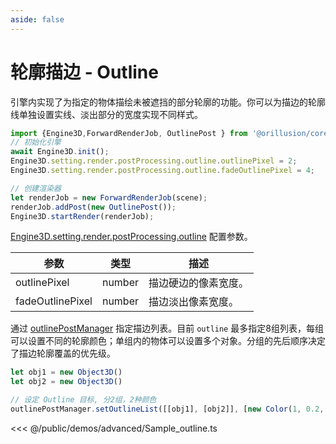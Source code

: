 ```yaml
---
aside: false
---
```

# 轮廓描边 - Outline
引擎内实现了为指定的物体描绘未被遮挡的部分轮廓的功能。你可以为描边的轮廓线单独设置实线、淡出部分的宽度实现不同样式。
```ts
import {Engine3D,ForwardRenderJob, OutlinePost } from '@orillusion/core';
// 初始化引擎
await Engine3D.init();
Engine3D.setting.render.postProcessing.outline.outlinePixel = 2;
Engine3D.setting.render.postProcessing.outline.fadeOutlinePixel = 4;

// 创建渲染器
let renderJob = new ForwardRenderJob(scene);
renderJob.addPost(new OutlinePost());
Engine3D.startRender(renderJob);
```
[Engine3D.setting.render.postProcessing.outline](/api/types/OutlineSetting.md) 配置参数。

| 参数 | 类型 | 描述 |
| --- | --- | --- |
| outlinePixel | number | 描边硬边的像素宽度。|
| fadeOutlinePixel | number | 描边淡出像素宽度。|


通过 [outlinePostManager](/api/classes/OutlinePostManager) 指定描边列表。目前 `outline` 最多指定8组列表，每组可以设置不同的轮廓颜色；单组内的物体可以设置多个对象。分组的先后顺序决定了描边轮廓覆盖的优先级。

```ts
let obj1 = new Object3D()
let obj2 = new Object3D()

// 设定 Outline 目标, 分2组，2种颜色
outlinePostManager.setOutlineList([[obj1], [obj2]], [new Color(1, 0.2, 0, 1), new Color(0.2, 1, 0)]);
```

<Demo src="/demos/advanced/Sample_outline.ts"></Demo>

<<< @/public/demos/advanced/Sample_outline.ts